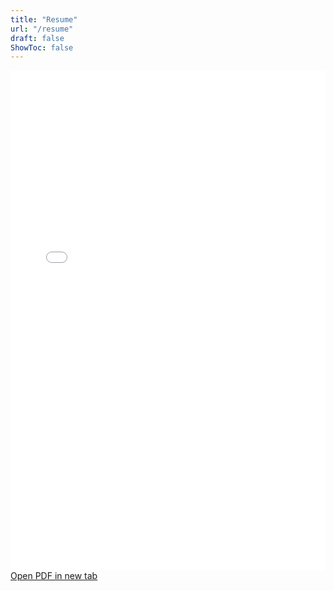 ```yaml
---
title: "Resume"
url: "/resume"
draft: false
ShowToc: false  
---
```


<div class="pdf-container">
    <iframe src="/resume.pdf" width="100%" height="800px" style="border: none;" title="Resume PDF"></iframe>
</div>

<div class="pdf-download">
    <a href="/resume.pdf" target="_blank" rel="noopener noreferrer" class="project-link">Open PDF in new tab</a>
</div>